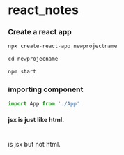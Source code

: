 # react_notes

### Create a react app
```javascript
npx create-react-app newprojectname

cd newprojecname

npm start
```

### importing component
```javascript
import App from './App'
```

#### jsx is just like html. <h1></h1> is jsx but not html.


